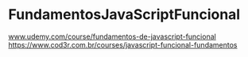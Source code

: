 # FundamentosJavaScriptFuncional
www.udemy.com/course/fundamentos-de-javascript-funcional
https://www.cod3r.com.br/courses/javascript-funcional-fundamentos
